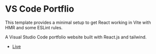 # VS Code Portflio 

This template provides a minimal setup to get React working in Vite with HMR and some ESLint rules.

A Visual Studio Code portfolio website built with React.js and tailwind.

- [Live](https://vscode-themes-portfolio.netlify.app/) 

